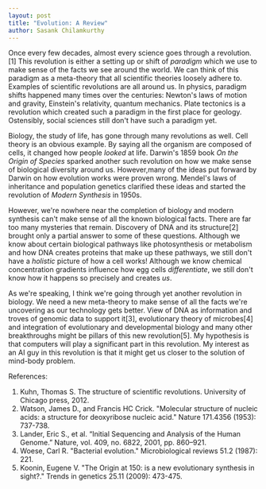```yaml
---
layout: post
title: "Evolution: A Review"
author: Sasank Chilamkurthy
---
```


Once every few decades, almost every science goes through a revolution.[1] This revolution is either a setting up or shift of *paradigm* which we use to make sense of the facts we see around the world. We can think of this paradigm as a meta-theory that all scientific theories loosely adhere to. Examples of scientific revolutions are all around us. In physics, paradigm shifts happened many times over the centuries: Newton's laws of motion and gravity, Einstein's relativity, quantum mechanics. Plate tectonics is a revolution which created such a paradigm in the first place for geology. Ostensibly, social sciences still don't have such a paradigm yet.

Biology, the study of life, has gone through many revolutions as well. Cell theory is an obvious example. By saying all the organism are composed of cells, it changed how people *looked* at life. Darwin's 1859 book *On the Origin of Species* sparked another such revolution on how we make sense of biological diversity around us. However,many of the ideas put forward by Darwin on how evolution works were proven wrong. Mendel's laws of inheritance and population genetics clarified these ideas and started the revolution of *Modern Synthesis* in 1950s.

However, we're nowhere near the completion of biology and modern synthesis can't make sense of all the known biological facts. There are far too many mysteries that remain. Discovery of DNA and its structure[2] brought only a partial answer to some of these questions. Although we know about certain biological pathways like photosynthesis or metabolism and how DNA creates proteins that make up these pathways, we still don't have a *holistic* picture of how a cell works! Although we know chemical concentration gradients influence how egg cells *differentiate*, we still don't know how it happens so precisely and creates *us*.

As we're speaking, I think we're going through yet another revolution in biology. We need a new meta-theory to make sense of all the facts we're uncovering as our technology gets better. View of DNA as information and troves of genomic data to support it[3], evolutionary theory of microbes[4] and integration of evolutionary and developmental biology and many other breakthroughs might be pillars of this new revolution[5]. My hypothesis is that computers will play a significant part in this revolution. My interest as an AI guy in this revolution is that it might get us closer to the solution of mind-body problem.


References:

1. Kuhn, Thomas S. The structure of scientific revolutions. University of Chicago press, 2012.
2. Watson, James D., and Francis HC Crick. "Molecular structure of nucleic acids: a structure for deoxyribose nucleic acid." Nature 171.4356 (1953): 737-738.
3. Lander, Eric S., et al. “Initial Sequencing and Analysis of the Human Genome.” Nature, vol. 409, no. 6822, 2001, pp. 860–921.
4. Woese, Carl R. "Bacterial evolution." Microbiological reviews 51.2 (1987): 221.
5. Koonin, Eugene V. "The Origin at 150: is a new evolutionary synthesis in sight?." Trends in genetics 25.11 (2009): 473-475.
